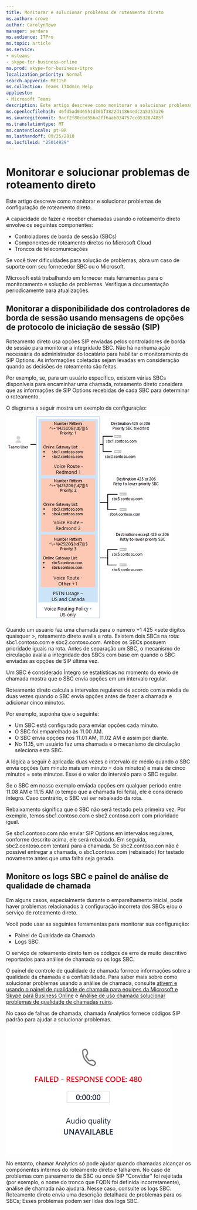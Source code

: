 ```yaml
---
title: Monitorar e solucionar problemas de roteamento direto
ms.author: crowe
author: CarolynRowe
manager: serdars
ms.audience: ITPro
ms.topic: article
ms.service:
- msteams
- skype-for-business-online
ms.prod: skype-for-business-itpro
localization_priority: Normal
search.appverid: MET150
ms.collection: Teams_ITAdmin_Help
appliesto:
- Microsoft Teams
description: Este artigo descreve como monitorar e solucionar problemas de configuração de roteamento direto.
ms.openlocfilehash: 46fd5ad046551d30bf3822d11864edc2a5353a26
ms.sourcegitcommit: 9acf2f80cbd55ba2ff6aab034757cc053287485f
ms.translationtype: MT
ms.contentlocale: pt-BR
ms.lasthandoff: 09/25/2018
ms.locfileid: "25014929"
---
```

# <a name="monitor-and-troubleshoot-direct-routing"></a>Monitorar e solucionar problemas de roteamento direto

Este artigo descreve como monitorar e solucionar problemas de configuração de roteamento direto. 

A capacidade de fazer e receber chamadas usando o roteamento direto envolve os seguintes componentes: 

- Controladores de borda de sessão (SBCs) 
- Componentes de roteamento diretos no Microsoft Cloud 
- Troncos de telecomunicações 

Se você tiver dificuldades para solução de problemas, abra um caso de suporte com seu fornecedor SBC ou o Microsoft. 

Microsoft está trabalhando em fornecer mais ferramentas para o monitoramento e solução de problemas. Verifique a documentação periodicamente para atualizações. 

## <a name="monitoring-availability-of-session-border-controllers-using-session-initiation-protocol-sip-options-messages"></a>Monitorar a disponibilidade dos controladores de borda de sessão usando mensagens de opções de protocolo de iniciação de sessão (SIP)

Roteamento direto usa opções SIP enviadas pelos controladores de borda de sessão para monitorar a integridade SBC. Não há nenhuma ação necessária do administrador do locatário para habilitar o monitoramento de SIP Options. As informações coletadas sejam levadas em consideração quando as decisões de roteamento são feitas. 

Por exemplo, se, para um usuário específico, existem várias SBCs disponíveis para encaminhar uma chamada, roteamento direto considera que as informações de SIP Options recebidas de cada SBC para determinar o roteamento. 

O diagrama a seguir mostra um exemplo da configuração: 

![Exemplo de configuração de opções de SIP](media/sip-options-config-example.png)

Quando um usuário faz uma chamada para o número +1 425 \<sete dígitos quaisquer >, roteamento direto avalia a rota. Existem dois SBCs na rota: sbc1.contoso.com e sbc2.contoso.com. Ambos os SBCs possuem prioridade iguais na rota. Antes de separação um SBC, o mecanismo de circulação avalia a integridade dos SBCs com base em quando o SBC enviadas as opções de SIP última vez. 

Um SBC é considerado Íntegro se estatísticas no momento do envio de chamada mostra que o SBC envia opções em um intervalo regular.  

Roteamento direto calcula a intervalos regulares de acordo com a média de duas vezes quando o SBC envia opções antes de fazer a chamada e adicionar cinco minutos. 

Por exemplo, suponha que o seguinte: 

- Um SBC está configurado para enviar opções cada minuto. 
- O SBC foi emparelhado às 11.00 AM.  
- O SBC envia opções nos 11.01 AM, 11.02 AM e assim por diante.  
- No 11.15, um usuário faz uma chamada e o mecanismo de circulação seleciona esta SBC. 

A lógica a seguir é aplicada: duas vezes o intervalo de médio quando o SBC envia opções (um minuto mais um minuto = dois minutos) e mais de cinco minutos = sete minutos. Esse é o valor do intervalo para o SBC regular.
 
Se o SBC em nosso exemplo enviada opções em qualquer período entre 11.08 AM e 11.15 AM (o tempo que a chamada foi feita), ele é considerado íntegro. Caso contrário, o SBC vai ser rebaixado da rota. 

Rebaixamento significa que o SBC não será testado pela primeira vez. Por exemplo, temos sbc1.contoso.com e sbc2.contoso.com com prioridade igual.  

Se sbc1.contoso.com não enviar SIP Options em intervalos regulares, conforme descrito acima, ele será rebaixado. Em seguida, sbc2.contoso.com tentará para a chamada. Se sbc2.contoso.con não é possível entregar a chamada, o sbc1.contoso.com (rebaixado) for testado novamente antes que uma falha seja gerada. 

## <a name="monitor-call-quality-analytics-dashboard-and-sbc-logs"></a>Monitore os logs SBC e painel de análise de qualidade de chamada 
 
Em alguns casos, especialmente durante o emparelhamento inicial, pode haver problemas relacionados à configuração incorreta dos SBCs e/ou o serviço de roteamento direto. 

Você pode usar as seguintes ferramentas para monitorar sua configuração:  
 
- Painel de Qualidade da Chamada 
- Logs SBC 

O serviço de roteamento direto tem os códigos de erro de muito descritivo reportados para análise de chamada ou os logs SBC. 

O painel de controle de qualidade de chamada fornece informações sobre a qualidade da chamada e a confiabilidade. Para saber mais sobre como solucionar problemas usando a análise de chamada, consulte [ativem e usando o painel de qualidade de chamada para equipes da Microsoft e Skype para Business Online](https://docs.microsoft.com/SkypeForBusiness/using-call-quality-in-your-organization/turning-on-and-using-call-quality-dashboard) e [Análise de uso chamada solucionar problemas de qualidade de chamadas ruins](https://docs.microsoft.com/SkypeForBusiness/using-call-quality-in-your-organization/use-call-analytics-to-troubleshoot-poor-call-quality). 

No caso de falhas de chamada, chamada Analytics fornece códigos SIP padrão para ajudar a solucionar problemas. 

![Exemplos de código SIP de falha de ligação](media/failed-response-code.png)

No entanto, chamar Analytics só pode ajudar quando chamadas alcançar os componentes internos do roteamento direto e falharem. No caso de problemas com pareamento de SBC ou onde SIP "Convidar" foi rejeitada (por exemplo, o nome do tronco que FQDN foi definida incorretamente), análise de chamada não ajudará. Nesse caso, consulte os logs SBC. Roteamento direto envia uma descrição detalhada de problemas para os SBCs; Esses problemas podem ser lidas dos logs SBC. 
